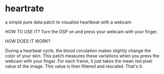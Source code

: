 # heartrate
a simple pure data patch to visualise heartbeat with a webcam

HOW TO USE IT?
Turn the DSP on and press your webcam with your finger.

HOW DOES IT WORK?

During a hearbeat cycle, the blood circulation makes slightly change the color of your skin.
This patch measures these variations when you press the webcam with your finger.
For each frame, it just takes the mean red pixel value of the image.
This value is then filtered and rescaled. That's it.
